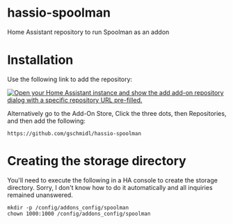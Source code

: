 # hassio-spoolman

Home Assistant repository to run Spoolman as an addon

# Installation

Use the following link to add the repository:

[![Open your Home Assistant instance and show the add add-on repository dialog with a specific repository URL pre-filled.](https://my.home-assistant.io/badges/supervisor_add_addon_repository.svg)](https://my.home-assistant.io/redirect/supervisor_add_addon_repository/?repository_url=https%3A%2F%2Fgithub.com%2Fgschmidl%2Fhassio-spoolman)

Alternatively go to the Add-On Store, Click the three dots, then Repositories, and then add the following:

```
https://github.com/gschmidl/hassio-spoolman
```

# Creating the storage directory

You'll need to execute the following in a HA console to create the storage directory. Sorry, I don't know how to do it automatically and all inquiries remained unanswered.

```
mkdir -p /config/addons_config/spoolman
chown 1000:1000 /config/addons_config/spoolman
```
